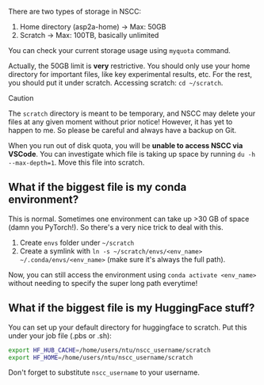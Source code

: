 There are two types of storage in NSCC:
1. Home directory (asp2a-home) -> Max: 50GB
2. Scratch -> Max: 100TB, basically unlimited

You can check your current storage usage using `myquota` command.

Actually, the 50GB limit is **very** restrictive. You should only use your home directory for important files, like key experimental results, etc. For the rest, you should put it under scratch. Accessing scratch: `cd ~/scratch`.

>[!Caution]
>The `scratch` directory is meant to be temporary, and NSCC may delete your files at any given moment without prior notice! However, it has yet to happen to me. So please be careful and always have a backup on Git.

When you run out of disk quota, you will be **unable to access NSCC via VSCode**. You can investigate which file is taking up space by running `du -h --max-depth=1`. Move this file into scratch.

## What if the biggest file is my conda environment?
This is normal. Sometimes one environment can take up >30 GB of space (damn you PyTorch!). So there's a very nice trick to deal with this.
1. Create `envs` folder under `~/scratch`
2. Create a symlink with `ln -s ~/scratch/envs/<env_name> ~/.conda/envs/<env_name>` (make sure it's always the full path).

Now, you can still access the environment using `conda activate <env_name>` without needing to specify the super long path everytime!

## What if the biggest file is my HuggingFace stuff?
You can set up your default directory for huggingface to scratch.
Put this under your job file (.pbs or .sh):
```bash
export HF_HUB_CACHE=/home/users/ntu/nscc_username/scratch
export HF_HOME=/home/users/ntu/nscc_username/scratch
```
Don't forget to substitute `nscc_username` to your username.
